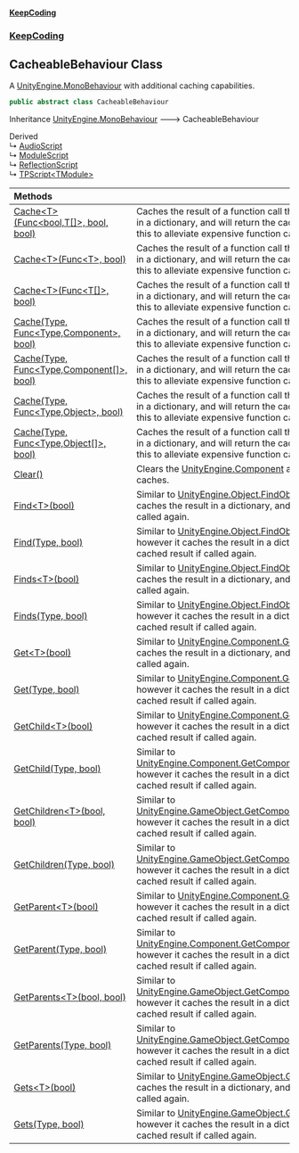 #### [KeepCoding](index.md 'index')
### [KeepCoding](KeepCoding.md 'KeepCoding')
## CacheableBehaviour Class
A [UnityEngine.MonoBehaviour](https://docs.microsoft.com/en-us/dotnet/api/UnityEngine.MonoBehaviour 'UnityEngine.MonoBehaviour') with additional caching capabilities.   
```csharp
public abstract class CacheableBehaviour
```

Inheritance [UnityEngine.MonoBehaviour](https://docs.microsoft.com/en-us/dotnet/api/UnityEngine.MonoBehaviour 'UnityEngine.MonoBehaviour') &#129106; CacheableBehaviour  

Derived  
&#8627; [AudioScript](AudioScript.md 'AudioScript')  
&#8627; [ModuleScript](KeepCoding_ModuleScript.md 'KeepCoding.ModuleScript')  
&#8627; [ReflectionScript](KeepCoding_ReflectionScript.md 'KeepCoding.ReflectionScript')  
&#8627; [TPScript&lt;TModule&gt;](KeepCoding_TPScript_TModule_.md 'KeepCoding.TPScript&lt;TModule&gt;')  

| Methods | |
| :--- | :--- |
| [Cache&lt;T&gt;(Func&lt;bool,T[]&gt;, bool, bool)](KeepCoding_CacheableBehaviour_Cache_T_(System_Func_bool_T____bool_bool).md 'KeepCoding.CacheableBehaviour.Cache&lt;T&gt;(System.Func&lt;bool,T[]&gt;, bool, bool)') | Caches the result of a function call that returns a component array in a dictionary, and will return the cached result if called again. Use this to alleviate expensive function calls.<br/> |
| [Cache&lt;T&gt;(Func&lt;T&gt;, bool)](KeepCoding_CacheableBehaviour_Cache_T_(System_Func_T__bool).md 'KeepCoding.CacheableBehaviour.Cache&lt;T&gt;(System.Func&lt;T&gt;, bool)') | Caches the result of a function call that returns a component array in a dictionary, and will return the cached result if called again. Use this to alleviate expensive function calls.<br/> |
| [Cache&lt;T&gt;(Func&lt;T[]&gt;, bool)](KeepCoding_CacheableBehaviour_Cache_T_(System_Func_T____bool).md 'KeepCoding.CacheableBehaviour.Cache&lt;T&gt;(System.Func&lt;T[]&gt;, bool)') | Caches the result of a function call that returns a component array in a dictionary, and will return the cached result if called again. Use this to alleviate expensive function calls.<br/> |
| [Cache(Type, Func&lt;Type,Component&gt;, bool)](KeepCoding_CacheableBehaviour_Cache(System_Type_System_Func_System_Type_Component__bool).md 'KeepCoding.CacheableBehaviour.Cache(System.Type, System.Func&lt;System.Type,Component&gt;, bool)') | Caches the result of a function call that returns a component array in a dictionary, and will return the cached result if called again. Use this to alleviate expensive function calls.<br/> |
| [Cache(Type, Func&lt;Type,Component[]&gt;, bool)](KeepCoding_CacheableBehaviour_Cache(System_Type_System_Func_System_Type_Component____bool).md 'KeepCoding.CacheableBehaviour.Cache(System.Type, System.Func&lt;System.Type,Component[]&gt;, bool)') | Caches the result of a function call that returns a component array in a dictionary, and will return the cached result if called again. Use this to alleviate expensive function calls.<br/> |
| [Cache(Type, Func&lt;Type,Object&gt;, bool)](KeepCoding_CacheableBehaviour_Cache(System_Type_System_Func_System_Type_Object__bool).md 'KeepCoding.CacheableBehaviour.Cache(System.Type, System.Func&lt;System.Type,Object&gt;, bool)') | Caches the result of a function call that returns a component array in a dictionary, and will return the cached result if called again. Use this to alleviate expensive function calls.<br/> |
| [Cache(Type, Func&lt;Type,Object[]&gt;, bool)](KeepCoding_CacheableBehaviour_Cache(System_Type_System_Func_System_Type_Object____bool).md 'KeepCoding.CacheableBehaviour.Cache(System.Type, System.Func&lt;System.Type,Object[]&gt;, bool)') | Caches the result of a function call that returns a component array in a dictionary, and will return the cached result if called again. Use this to alleviate expensive function calls.<br/> |
| [Clear()](KeepCoding_CacheableBehaviour_Clear().md 'KeepCoding.CacheableBehaviour.Clear()') | Clears the [UnityEngine.Component](https://docs.microsoft.com/en-us/dotnet/api/UnityEngine.Component 'UnityEngine.Component') and [UnityEngine.Object](https://docs.microsoft.com/en-us/dotnet/api/UnityEngine.Object 'UnityEngine.Object') caches.<br/> |
| [Find&lt;T&gt;(bool)](KeepCoding_CacheableBehaviour_Find_T_(bool).md 'KeepCoding.CacheableBehaviour.Find&lt;T&gt;(bool)') | Similar to [UnityEngine.Object.FindObjectsOfType&lt;&gt;](https://docs.microsoft.com/en-us/dotnet/api/UnityEngine.Object.FindObjectsOfType--1 'UnityEngine.Object.FindObjectsOfType``1'), however it caches the result in a dictionary, and will return the cached result if called again.<br/> |
| [Find(Type, bool)](KeepCoding_CacheableBehaviour_Find(System_Type_bool).md 'KeepCoding.CacheableBehaviour.Find(System.Type, bool)') | Similar to [UnityEngine.Object.FindObjectsOfType(System.Type)](https://docs.microsoft.com/en-us/dotnet/api/UnityEngine.Object.FindObjectsOfType#UnityEngine_Object_FindObjectsOfType_System_Type_ 'UnityEngine.Object.FindObjectsOfType(System.Type)'), however it caches the result in a dictionary, and will return the cached result if called again.<br/> |
| [Finds&lt;T&gt;(bool)](KeepCoding_CacheableBehaviour_Finds_T_(bool).md 'KeepCoding.CacheableBehaviour.Finds&lt;T&gt;(bool)') | Similar to [UnityEngine.Object.FindObjectsOfType&lt;&gt;](https://docs.microsoft.com/en-us/dotnet/api/UnityEngine.Object.FindObjectsOfType--1 'UnityEngine.Object.FindObjectsOfType``1'), however it caches the result in a dictionary, and will return the cached result if called again.<br/> |
| [Finds(Type, bool)](KeepCoding_CacheableBehaviour_Finds(System_Type_bool).md 'KeepCoding.CacheableBehaviour.Finds(System.Type, bool)') | Similar to [UnityEngine.Object.FindObjectsOfType(System.Type)](https://docs.microsoft.com/en-us/dotnet/api/UnityEngine.Object.FindObjectsOfType#UnityEngine_Object_FindObjectsOfType_System_Type_ 'UnityEngine.Object.FindObjectsOfType(System.Type)'), however it caches the result in a dictionary, and will return the cached result if called again.<br/> |
| [Get&lt;T&gt;(bool)](KeepCoding_CacheableBehaviour_Get_T_(bool).md 'KeepCoding.CacheableBehaviour.Get&lt;T&gt;(bool)') | Similar to [UnityEngine.Component.GetComponent&lt;&gt;](https://docs.microsoft.com/en-us/dotnet/api/UnityEngine.Component.GetComponent--1 'UnityEngine.Component.GetComponent``1'), however it caches the result in a dictionary, and will return the cached result if called again.<br/> |
| [Get(Type, bool)](KeepCoding_CacheableBehaviour_Get(System_Type_bool).md 'KeepCoding.CacheableBehaviour.Get(System.Type, bool)') | Similar to [UnityEngine.Component.GetComponent(System.Type)](https://docs.microsoft.com/en-us/dotnet/api/UnityEngine.Component.GetComponent#UnityEngine_Component_GetComponent_System_Type_ 'UnityEngine.Component.GetComponent(System.Type)'), however it caches the result in a dictionary, and will return the cached result if called again.<br/> |
| [GetChild&lt;T&gt;(bool)](KeepCoding_CacheableBehaviour_GetChild_T_(bool).md 'KeepCoding.CacheableBehaviour.GetChild&lt;T&gt;(bool)') | Similar to [UnityEngine.Component.GetComponentInChildren&lt;&gt;](https://docs.microsoft.com/en-us/dotnet/api/UnityEngine.Component.GetComponentInChildren--1 'UnityEngine.Component.GetComponentInChildren``1'), however it caches the result in a dictionary, and will return the cached result if called again.<br/> |
| [GetChild(Type, bool)](KeepCoding_CacheableBehaviour_GetChild(System_Type_bool).md 'KeepCoding.CacheableBehaviour.GetChild(System.Type, bool)') | Similar to [UnityEngine.Component.GetComponentInChildren(System.Type)](https://docs.microsoft.com/en-us/dotnet/api/UnityEngine.Component.GetComponentInChildren#UnityEngine_Component_GetComponentInChildren_System_Type_ 'UnityEngine.Component.GetComponentInChildren(System.Type)'), however it caches the result in a dictionary, and will return the cached result if called again.<br/> |
| [GetChildren&lt;T&gt;(bool, bool)](KeepCoding_CacheableBehaviour_GetChildren_T_(bool_bool).md 'KeepCoding.CacheableBehaviour.GetChildren&lt;T&gt;(bool, bool)') | Similar to [UnityEngine.GameObject.GetComponentsInChildren&lt;&gt;.Boolean)](https://docs.microsoft.com/en-us/dotnet/api/UnityEngine.GameObject.GetComponentsInChildren--1#UnityEngine_GameObject_GetComponentsInChildren__1_System_Boolean_ 'UnityEngine.GameObject.GetComponentsInChildren``1(System.Boolean)'), however it caches the result in a dictionary, and will return the cached result if called again.<br/> |
| [GetChildren(Type, bool)](KeepCoding_CacheableBehaviour_GetChildren(System_Type_bool).md 'KeepCoding.CacheableBehaviour.GetChildren(System.Type, bool)') | Similar to [UnityEngine.GameObject.GetComponentsInChildren(System.Type)](https://docs.microsoft.com/en-us/dotnet/api/UnityEngine.GameObject.GetComponentsInChildren#UnityEngine_GameObject_GetComponentsInChildren_System_Type_ 'UnityEngine.GameObject.GetComponentsInChildren(System.Type)'), however it caches the result in a dictionary, and will return the cached result if called again.<br/> |
| [GetParent&lt;T&gt;(bool)](KeepCoding_CacheableBehaviour_GetParent_T_(bool).md 'KeepCoding.CacheableBehaviour.GetParent&lt;T&gt;(bool)') | Similar to [UnityEngine.Component.GetComponentInParent&lt;&gt;](https://docs.microsoft.com/en-us/dotnet/api/UnityEngine.Component.GetComponentInParent--1 'UnityEngine.Component.GetComponentInParent``1'), however it caches the result in a dictionary, and will return the cached result if called again.<br/> |
| [GetParent(Type, bool)](KeepCoding_CacheableBehaviour_GetParent(System_Type_bool).md 'KeepCoding.CacheableBehaviour.GetParent(System.Type, bool)') | Similar to [UnityEngine.Component.GetComponentInParent(System.Type)](https://docs.microsoft.com/en-us/dotnet/api/UnityEngine.Component.GetComponentInParent#UnityEngine_Component_GetComponentInParent_System_Type_ 'UnityEngine.Component.GetComponentInParent(System.Type)'), however it caches the result in a dictionary, and will return the cached result if called again.<br/> |
| [GetParents&lt;T&gt;(bool, bool)](KeepCoding_CacheableBehaviour_GetParents_T_(bool_bool).md 'KeepCoding.CacheableBehaviour.GetParents&lt;T&gt;(bool, bool)') | Similar to [UnityEngine.GameObject.GetComponentsInParent&lt;&gt;.Boolean)](https://docs.microsoft.com/en-us/dotnet/api/UnityEngine.GameObject.GetComponentsInParent--1#UnityEngine_GameObject_GetComponentsInParent__1_System_Boolean_ 'UnityEngine.GameObject.GetComponentsInParent``1(System.Boolean)'), however it caches the result in a dictionary, and will return the cached result if called again.<br/> |
| [GetParents(Type, bool)](KeepCoding_CacheableBehaviour_GetParents(System_Type_bool).md 'KeepCoding.CacheableBehaviour.GetParents(System.Type, bool)') | Similar to [UnityEngine.GameObject.GetComponentsInParent(System.Type)](https://docs.microsoft.com/en-us/dotnet/api/UnityEngine.GameObject.GetComponentsInParent#UnityEngine_GameObject_GetComponentsInParent_System_Type_ 'UnityEngine.GameObject.GetComponentsInParent(System.Type)'), however it caches the result in a dictionary, and will return the cached result if called again.<br/> |
| [Gets&lt;T&gt;(bool)](KeepCoding_CacheableBehaviour_Gets_T_(bool).md 'KeepCoding.CacheableBehaviour.Gets&lt;T&gt;(bool)') | Similar to [UnityEngine.GameObject.GetComponents&lt;&gt;](https://docs.microsoft.com/en-us/dotnet/api/UnityEngine.GameObject.GetComponents--1 'UnityEngine.GameObject.GetComponents``1'), however it caches the result in a dictionary, and will return the cached result if called again.<br/> |
| [Gets(Type, bool)](KeepCoding_CacheableBehaviour_Gets(System_Type_bool).md 'KeepCoding.CacheableBehaviour.Gets(System.Type, bool)') | Similar to [UnityEngine.GameObject.GetComponents(System.Type)](https://docs.microsoft.com/en-us/dotnet/api/UnityEngine.GameObject.GetComponents#UnityEngine_GameObject_GetComponents_System_Type_ 'UnityEngine.GameObject.GetComponents(System.Type)'), however it caches the result in a dictionary, and will return the cached result if called again.<br/> |
